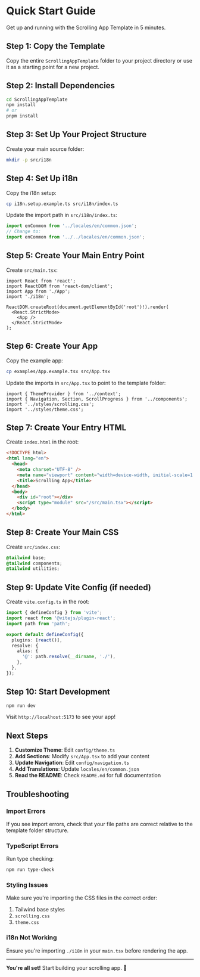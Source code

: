 # Quick Start Guide

Get up and running with the Scrolling App Template in 5 minutes.

## Step 1: Copy the Template

Copy the entire `ScrollingAppTemplate` folder to your project directory or use it as a starting point for a new project.

## Step 2: Install Dependencies

```bash
cd ScrollingAppTemplate
npm install
# or
pnpm install
```

## Step 3: Set Up Your Project Structure

Create your main source folder:

```bash
mkdir -p src/i18n
```

## Step 4: Set Up i18n

Copy the i18n setup:

```bash
cp i18n.setup.example.ts src/i18n/index.ts
```

Update the import path in `src/i18n/index.ts`:

```typescript
import enCommon from '../locales/en/common.json';
// Change to:
import enCommon from '../../locales/en/common.json';
```

## Step 5: Create Your Main Entry Point

Create `src/main.tsx`:

```tsx
import React from 'react';
import ReactDOM from 'react-dom/client';
import App from './App';
import './i18n';

ReactDOM.createRoot(document.getElementById('root')!).render(
  <React.StrictMode>
    <App />
  </React.StrictMode>
);
```

## Step 6: Create Your App

Copy the example app:

```bash
cp examples/App.example.tsx src/App.tsx
```

Update the imports in `src/App.tsx` to point to the template folder:

```tsx
import { ThemeProvider } from '../context';
import { Navigation, Section, ScrollProgress } from '../components';
import '../styles/scrolling.css';
import '../styles/theme.css';
```

## Step 7: Create Your Entry HTML

Create `index.html` in the root:

```html
<!DOCTYPE html>
<html lang="en">
  <head>
    <meta charset="UTF-8" />
    <meta name="viewport" content="width=device-width, initial-scale=1.0" />
    <title>Scrolling App</title>
  </head>
  <body>
    <div id="root"></div>
    <script type="module" src="/src/main.tsx"></script>
  </body>
</html>
```

## Step 8: Create Your Main CSS

Create `src/index.css`:

```css
@tailwind base;
@tailwind components;
@tailwind utilities;
```

## Step 9: Update Vite Config (if needed)

Create `vite.config.ts` in the root:

```typescript
import { defineConfig } from 'vite';
import react from '@vitejs/plugin-react';
import path from 'path';

export default defineConfig({
  plugins: [react()],
  resolve: {
    alias: {
      '@': path.resolve(__dirname, './'),
    },
  },
});
```

## Step 10: Start Development

```bash
npm run dev
```

Visit `http://localhost:5173` to see your app!

## Next Steps

1. **Customize Theme**: Edit `config/theme.ts`
2. **Add Sections**: Modify `src/App.tsx` to add your content
3. **Update Navigation**: Edit `config/navigation.ts`
4. **Add Translations**: Update `locales/en/common.json`
5. **Read the README**: Check `README.md` for full documentation

## Troubleshooting

### Import Errors

If you see import errors, check that your file paths are correct relative to the template folder structure.

### TypeScript Errors

Run type checking:

```bash
npm run type-check
```

### Styling Issues

Make sure you're importing the CSS files in the correct order:
1. Tailwind base styles
2. `scrolling.css`
3. `theme.css`

### i18n Not Working

Ensure you're importing `./i18n` in your `main.tsx` before rendering the app.

---

**You're all set!** Start building your scrolling app. 🚀
